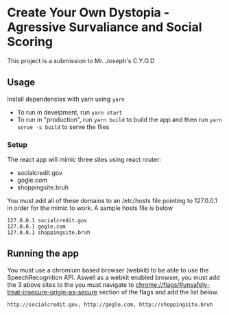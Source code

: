 # Create Your Own Dystopia - Agressive Survaliance and Social Scoring
This project is a submission to Mr. Joseph's C.Y.O.D 

## Usage
Install dependencies with yarn using `yarn`
- To run in develpment, run `yarn start`
- To run in "production", run `yarn build` to build the app and then run `yarn serve -s build` to serve the files

### Setup
The react app will mimic three sites using react router:
- socialcredit.gov
- gogle.com
- shoppingsite.bruh

You must add all of these domains to an /etc/hosts file pointing to 127.0.0.1
in order for the mimic to work. A sample hosts file is below
```hosts
127.0.0.1 socialcredit.gov
127.0.0.1 gogle.com
127.0.0.1 shoppingsite.bruh
```

## Running the app
You must use a chromium based browser (webkit) to be able to use the SpeechRecognition API.
Aswell as a webkit enabled browser, you must add the 3 above sites to the you must navigate to
[chrome://flags/#unsafely-treat-insecure-origin-as-secure](chrome://flags/#unsafely-treat-insecure-origin-as-secure)
section of the flags and add the list below.
```
http://socialcredit.gov, http://gogle.com, http://shoppingsite.bruh
```